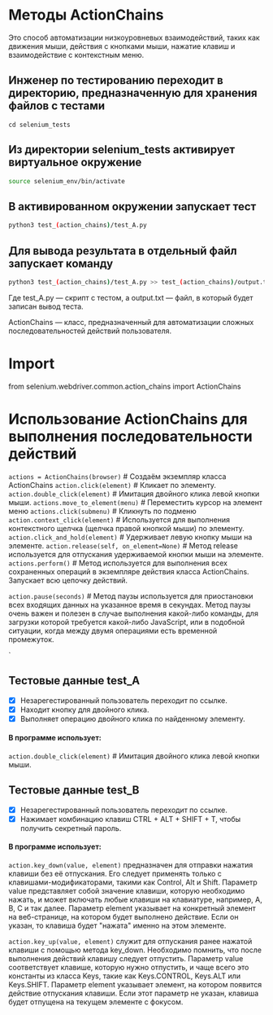 # Методы ActionChains
Это способ автоматизации низкоуровневых взаимодействий, таких как движения мыши, действия с кнопками мыши, нажатие клавиш и взаимодействие с контекстным меню. 

## Инженер по тестированию переходит в директорию, предназначенную для хранения файлов с тестами
```
cd selenium_tests
```
## Из директории selenium_tests активирует виртуальное окружение
```sh
source selenium_env/bin/activate
```
## В активированном окружении запускает тест 
```sh
python3 test_(action_chains)/test_A.py
```
## Для вывода результата в отдельный файл запускает команду
```sh
python3 test_(action_chains)/test_A.py >> test_(action_chains)/output.txt
```
Где test_A.py — скрипт с тестом, а output.txt — файл, в который будет записан вывод теста.




ActionChains — класс, предназначенный для автоматизации сложных последовательностей действий пользователя.
# Import 
from selenium.webdriver.common.action_chains import ActionChains
# Использование ActionChains для выполнения последовательности действий
```actions = ActionChains(browser)``` # Создаём экземпляр класса ActionChains
```action.click(element)``` # Кликает по элементу.
```action.double_click(element)``` # Имитация двойного клика левой кнопки мыши.
```actions.move_to_element(menu)``` # Переместить курсор на элемент меню
```actions.click(submenu)``` # Кликнуть по подменю
```action.context_click(element)``` # Используется для выполнения контекстного щелчка (щелчка правой кнопкой мыши) по элементу.
```action.click_and_hold(element)``` # Удерживает левую кнопку мыши на элементе.
```action.release(self, on_element=None)```  # Метод release используется для отпускания удерживаемой кнопки мыши на элементе.
```actions.perform()``` # Метод используется для выполнения всех сохраненных операций в экземпляре действия класса ActionChains. Запускает всю цепочку действий. 

```action.pause(seconds)``` # Метод паузы используется для приостановки всех входящих данных на указанное время в секундах. Метод паузы очень важен и полезен в случае выполнения какой-либо команды, для загрузки которой требуется какой-либо JavaScript, или в подобной ситуации, когда между двумя операциями есть временной промежуток.

`


## Тестовые данные test_A
- [x] Незарегестированный пользователь переходит по ссылке.
- [x] Находит кнопку для двойного клика.
- [x] Выполняет операцию двойного клика по найденному элементу.
#### В программе использует: 
```action.double_click(element)``` # Имитация двойного клика левой кнопки мыши.

## Тестовые данные test_B
- [x] Незарегестированный пользователь переходит по ссылке.
- [x] Нажимает комбинацию клавиш CTRL + ALT + SHIFT + T, чтобы получить секретный пароль.
#### В программе использует: 
```action.key_down(value, element)``` предназначен для отправки нажатия клавиши без её отпускания.
Его следует применять только с клавишами-модификаторами, такими как Control, Alt и Shift. 
Параметр value представляет собой значение клавиши, которую необходимо нажать, и может включать любые клавиши на клавиатуре, например, A, B, C и так далее. 
Параметр element указывает на конкретный элемент на веб-странице, на котором будет выполнено действие. Если он указан, то клавиша будет "нажата" именно на этом элементе.

 ```action.key_up(value, element)``` служит для отпускания ранее нажатой клавиши с помощью метода key_down. 
 Необходимо помнить, что после выполнения действий клавишу следует отпустить. 
 Параметр value соответствует клавише, которую нужно отпустить, и чаще всего это константы из класса Keys, такие как Keys.CONTROL, Keys.ALT или Keys.SHIFT. 
 Параметр element указывает элемент, на котором появится действие отпускания клавиши. Если этот параметр не указан, клавиша будет отпущена на текущем элементе с фокусом.